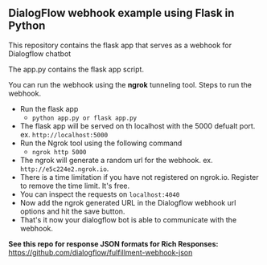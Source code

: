 ## DialogFlow webhook example using Flask in Python

This repository contains the flask app that serves as a webhook for Dialogflow chatbot

The app.py contains the flask app script.

You can run the webhook using the **ngrok** tunneling tool. Steps to run the webhook.

 - Run the flask app
	 - `python app.py or flask app.py`
 - The flask app will be served on th localhost with the 5000 defualt port. ex. `http://localhost:5000`
 - Run the Ngrok tool using the following command
	 - `ngrok http 5000`
 - The ngrok will generate a random url for the webhook. ex. `http://e5c224e2.ngrok.io`. 
 - There is a time limitation if you have not registered on ngrok.io. Register to remove the time limit. It's free.
 - You can inspect the requests on `localhost:4040`
 - Now add the ngrok generated URL in the Dialogflow webhook url options and hit the save button.
 - That's it now your dialogflow bot is able to communicate with the webhook.

**See this repo for response JSON formats for Rich Responses:** https://github.com/dialogflow/fulfillment-webhook-json
 

